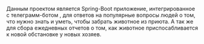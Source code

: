 Данным проектом является Spring-Boot приложение, интегрированное с телеграмм-ботом , для ответов на популярные вопросы людей о том, что нужно знать и уметь, чтобы забрать животное из приюта. А так же для сбора ежедневных отчетов о том, как животное приспосабливается к новой обстановке у новых хозяев.
